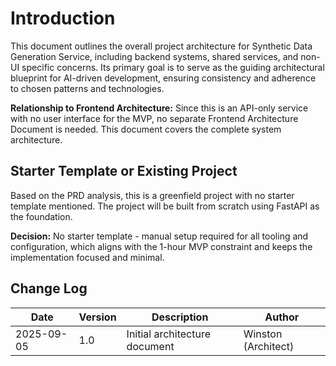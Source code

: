 # Introduction

This document outlines the overall project architecture for Synthetic Data Generation Service, including backend systems, shared services, and non-UI specific concerns. Its primary goal is to serve as the guiding architectural blueprint for AI-driven development, ensuring consistency and adherence to chosen patterns and technologies.

**Relationship to Frontend Architecture:**
Since this is an API-only service with no user interface for the MVP, no separate Frontend Architecture Document is needed. This document covers the complete system architecture.

## Starter Template or Existing Project

Based on the PRD analysis, this is a greenfield project with no starter template mentioned. The project will be built from scratch using FastAPI as the foundation.

**Decision:** No starter template - manual setup required for all tooling and configuration, which aligns with the 1-hour MVP constraint and keeps the implementation focused and minimal.

## Change Log

| Date | Version | Description | Author |
|------|---------|-------------|---------|
| 2025-09-05 | 1.0 | Initial architecture document | Winston (Architect) |
